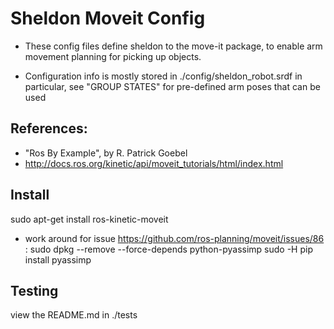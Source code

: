 # Sheldon Moveit Config

- These config files define sheldon to the move-it package, to enable arm movement planning for picking up objects.

- Configuration info is mostly stored in ./config/sheldon_robot.srdf
  in particular, see "GROUP STATES" for pre-defined arm poses that can be used

## References:
- "Ros By Example", by R. Patrick Goebel
- http://docs.ros.org/kinetic/api/moveit_tutorials/html/index.html

## Install
sudo apt-get install ros-kinetic-moveit

- work around for issue https://github.com/ros-planning/moveit/issues/86 :
sudo dpkg --remove --force-depends python-pyassimp
sudo -H pip install pyassimp


## Testing
view the README.md in ./tests


